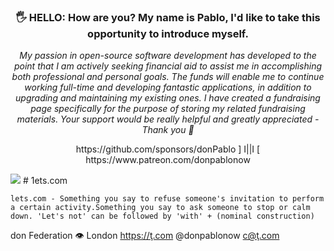 <h3 align="center">🖐️ HELLO: How are you? My name is Pablo, I'd like to take this opportunity to introduce myself.</h3>
<p align="center"><i>My passion in open-source software development has developed to the point that I am actively seeking financial aid to assist me in accomplishing both professional and personal goals. The funds will enable me to continue working full-time and developing fantastic applications, in addition to upgrading and maintaining my existing ones. I have created a fundraising page specifically for the purpose of storing my related fundraising materials. Your support would be really helpful and greatly appreciated - Thank you 🙏</i></p>
<p align="center">https://github.com/sponsors/donPablo ] I||I [ https://www.patreon.com/donpablonow</p>
<img src="https://github.com/donPabloNow/donPabloNow/raw/main/assets/Wave_2400.gif"/>
# 1ets.com

```
lets.com - Something you say to refuse someone's invitation to perform a certain activity.Something you say to ask someone to stop or calm down. 'Let's not' can be followed by 'with' + (nominal construction)
```

don Federation 👁 London https://ţ.com @donpablonow c@ţ.com
